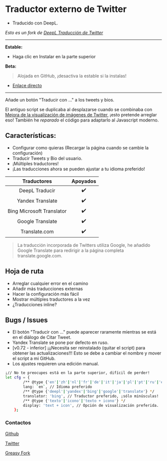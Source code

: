 # Traductor externo de Twitter

* Traducido con DeepL.

*Esto es un fork de [DeepL Traducción de Twitter](https://greasyfork.org/scripts/411976)*

***
**Estable:**

* Haga clic en Instalar en la parte superior

**Beta:**

> Alojada en GitHub, ¡desactiva la estable si la instalas!

* [Enlace directo](https://github.com/magicoflolis/userscriptrepo/raw/master/ExternalTranslator/twittertranslatorbeta.user.js)

***

Añade un botón "Traducir con ..." a los tweets y bios.

El antiguo script se duplicaba al desplazarse cuando se combinaba con [Mejora de la visualización de imágenes de Twitter](https://greasyfork.org/scripts/387918), ¡esto pretende arreglar eso! También he *reparado* el código para adaptarlo al Javascript moderno.

## **Características:**

* Configurar como quieras (Recargar la página cuando se cambie la configuración)
* Traducir Tweets y Bio del usuario.
* ¡Múltiples traductores!
* ¡Las traducciones ahora se pueden ajustar a tu idioma preferido!

 Traductores | Apoyados
:-----------:|:---------:
DeepL Traducir | ✔️
Yandex Translate | ✔️
Bing Microsoft Translator | ✔️
Google Translate | ✔️
Translate.com | ✔️

> La traducción incorporada de Twitters utiliza Google, he añadido Google Translate para redirigir a la página completa translate.google.com.

## Hoja de ruta

* Arreglar cualquier error en el camino
* Añadir más traducciones externas
* Hacer la configuración más fácil
* Mostrar múltiples traductores a la vez
* ¿Traducciones inline?

## Bugs / Issues

* El botón "Traducir con ..." puede aparecer raramente mientras se está en el diálogo de Citar Tweet.
* Yandex Translate se pone por defecto en ruso.
* [v0.72 - inferior] ¡¡¡Necesita ser reinstalado (quitar el script) para obtener las actualizaciones!!! Esto se debe a cambiar el nombre y mover el script a mi GitHub.
* Los ajustes requieren una edición manual.

```bash
¡// No te preocupes está en la parte superior, difícil de perder!
let cfg = {
        /** @type {'en'|'zh'|'nl'|'fr'|'de'|'it'|'ja'|'pl'|'pt'|'ru'|'es'} */
        lang: `en`, // Idioma preferido
        /** @type {'deepl'|'yandex'|'bing'|'google'|'translate'} */
        translator: 'bing', // Traductor preferido, ¡sólo minúsculas!
        /** @type {'texto'|'icono'|'texto + icono'} */
        display: 'text + icon', // Opción de visualización preferida.
    };
```

### Contactos

[Github](https://github.com/magicoflolis)

[Twitter](https://twitter.com/for_lollipops)

[Greasy Fork](https://greasyfork.org/users/166061)
